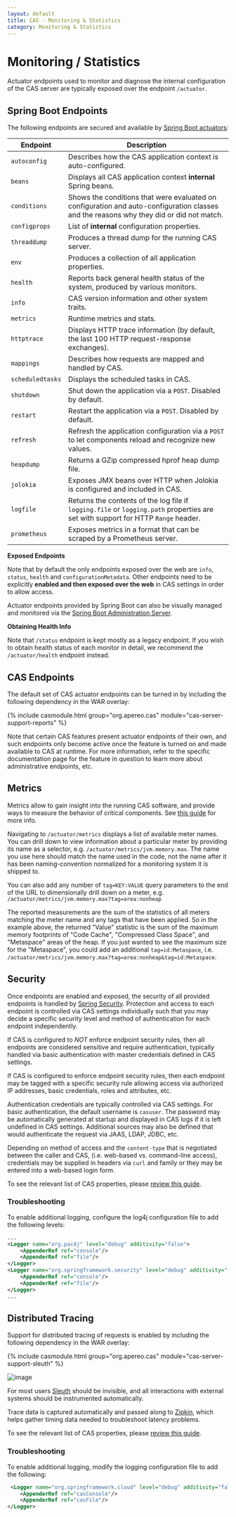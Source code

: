 ```yaml
---
layout: default
title: CAS - Monitoring & Statistics
category: Monitoring & Statistics
---
```


# Monitoring / Statistics

Actuator endpoints used to monitor and diagnose the internal configuration of the CAS server are typically
exposed over the endpoint `/actuator`.

## Spring Boot Endpoints

The following endpoints are secured and available by 
[Spring Boot actuators](http://docs.spring.io/spring-boot/docs/current/reference/html/production-ready-endpoints.html):

| Endpoint                  | Description
|---------------------------|-------------------------------------------------------------------------------------
| `autoconfig`              | Describes how the CAS application context is auto-configured. 
| `beans`                   | Displays all CAS application context **internal** Spring beans.
| `conditions`              | Shows the conditions that were evaluated on configuration and auto-configuration classes and the reasons why they did or did not match.
| `configprops`             | List of **internal** configuration properties.
| `threaddump`              | Produces a thread dump for the running CAS server.
| `env`                     | Produces a collection of all application properties.
| `health`                  | Reports back general health status of the system, produced by various monitors.
| `info`                    | CAS version information and other system traits.
| `metrics`                 | Runtime metrics and stats.
| `httptrace`               | Displays HTTP trace information (by default, the last 100 HTTP request-response exchanges).
| `mappings`                | Describes how requests are mapped and handled by CAS.
| `scheduledtasks`          | Displays the scheduled tasks in CAS.
| `shutdown`                | Shut down the application via a `POST`. Disabled by default.
| `restart`                 | Restart the application via a `POST`. Disabled by default.
| `refresh`                 | Refresh the application configuration via a `POST` to let components reload and recognize new values.
| `heapdump`                | Returns a GZip compressed hprof heap dump file.
| `jolokia`                 | Exposes JMX beans over HTTP when Jolokia is configured and included in CAS.
| `logfile`                 | Returns the contents of the log file if `logging.file` or `logging.path` properties are set with support for HTTP `Range` header.
| `prometheus`              | Exposes metrics in a format that can be scraped by a Prometheus server.

<div class="alert alert-info"><strong>Exposed Endpoints</strong><p>
Note that by default the only endpoints exposed over the web are <code>info</code>, <code>status</code>, <code>health</code> and <code>configurationMetadata</code>.
Other endpoints need to be explicitly <strong>enabled and then exposed over the web</strong> in CAS settings in order to allow access.
</p></div>

Actuator endpoints provided by Spring Boot can also be visually managed and monitored
 via the [Spring Boot Administration Server](Configuring-Monitoring-Administration.html).
<div class="alert alert-info"><strong>Obtaining Health Info</strong><p>Note that <code>/status</code> endpoint is kept mostly 
as a legacy endpoint. If you wish to obtain health status of each monitor in detail, we recommend the <code>/actuator/health</code> endpoint instead.</p></div>

## CAS Endpoints

The default set of CAS actuator endpoints can be turned in by including the following dependency in the WAR overlay:
                                                           
{% include casmodule.html group="org.apereo.cas" module="cas-server-support-reports" %}
                                      

Note that certain CAS features present actuator endpoints of their own, and such endpoints only become active
once the feature is turned on and made available to CAS at runtime. For more information, refer to the specific
documentation page for the feature in question to learn more about administrative endpoints, etc.

## Metrics

Metrics allow to gain insight into the running CAS software, and provide ways to measure the behavior of critical components. 
See [this guide](Configuring-Metrics.html) for more info.

Navigating to `/actuator/metrics` displays a list of available meter names. You can drill down to view information about a 
particular meter by providing its name as a selector, e.g. `/actuator/metrics/jvm.memory.max`.  The name you use here should match 
the name used in the code, not the name after it has been naming-convention normalized for a monitoring system it is shipped to.

You can also add any number of `tag=KEY:VALUE` query parameters to the end of the URL to dimensionally drill 
down on a meter, e.g. `/actuator/metrics/jvm.memory.max?tag=area:nonheap`

The reported measurements are the sum of the statistics of all meters matching the meter name and any tags that have been applied. 
So in the example above, the returned "Value" statistic is the sum of the maximum memory footprints of "Code Cache", 
"Compressed Class Space", and "Metaspace" areas of the heap. If you just wanted to see the maximum size for the "Metaspace", 
you could add an additional `tag=id:Metaspace`, i.e. `/actuator/metrics/jvm.memory.max?tag=area:nonheap&tag=id:Metaspace`.

## Security

Once endpoints are enabled and exposed, the security of all provided endpoints is handled 
by [Spring Security](https://spring.io/projects/spring-security). Protection and access to each endpoint
is controlled via CAS settings individually such that you may decide a specific security level and method of authentication for each endpoint independently.

If CAS is configured to *NOT* enforce endpoint security rules, then all endpoints are considered sensitive and require authentication, typically handled
via basic authentication with master credentials defined in CAS settings. 

If CAS is configured to enforce endpoint security rules, then each endpoint may be tagged with a specific security rule allowing access via authorized IP addresses,
basic credentials, roles and attributes, etc. 

Authentication credentials are typically controlled via CAS settings. For basic authentication, the default username is `casuser`. The password 
may be automatically generated at startup and displayed in CAS logs if it is left undefined in CAS settings. Additional sources may also be defined
that would authenticate the request via JAAS, LDAP, JDBC, etc.

Depending on method of access and the `content-type` that is negotiated between the caller and CAS, (i.e. web-based vs. command-line access), 
credentials may be supplied in headers via `curl` and family or they may be entered into a web-based login form.

To see the relevant list of CAS properties, please [review this guide](../configuration/Configuration-Properties.html#actuator-management-endpoints).

### Troubleshooting

To enable additional logging, configure the log4j configuration file to add the following
levels:

```xml
...
<Logger name="org.pac4j" level="debug" additivity="false">
    <AppenderRef ref="console"/>
    <AppenderRef ref="file"/>
</Logger>
<Logger name="org.springframework.security" level="debug" additivity="false">
    <AppenderRef ref="console"/>
    <AppenderRef ref="file"/>
</Logger>
...
```

## Distributed Tracing

Support for distributed tracing of requests is enabled by including the following dependency in the WAR overlay:

{% include casmodule.html group="org.apereo.cas" module="cas-server-support-sleuth" %}

![image](https://cloud.githubusercontent.com/assets/1205228/24955152/8798ad9c-1f97-11e7-8b9d-fccc3c306c42.png)

For most users [Sleuth](https://cloud.spring.io/spring-cloud-sleuth/) should be invisible, and all
interactions with external systems should be instrumented automatically.

Trace data is captured automatically and passed along to [Zipkin](https://github.com/openzipkin/zipkin), which helps 
gather timing data needed to troubleshoot latency problems.

To see the relevant list of CAS properties, please [review this guide](../configuration/Configuration-Properties.html#sleuth-distributed-tracing).

### Troubleshooting

To enable additional logging, modify the logging configuration file to add the following:

```xml
 <Logger name="org.springframework.cloud" level="debug" additivity="false">
    <AppenderRef ref="casConsole"/>
    <AppenderRef ref="casFile"/>
</Logger>
```

